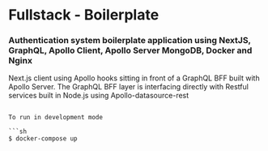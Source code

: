 # Fullstack - Boilerplate

### Authentication system boilerplate application using NextJS, GraphQL, Apollo Client, Apollo Server MongoDB, Docker and Nginx

Next.js client using Apollo hooks sitting in front of a GraphQL BFF built with Apollo Server. The GraphQL BFF layer is interfacing directly with Restful services built in Node.js using Apollo-datasource-rest

````

To run in development mode

```sh
$ docker-compose up
````
